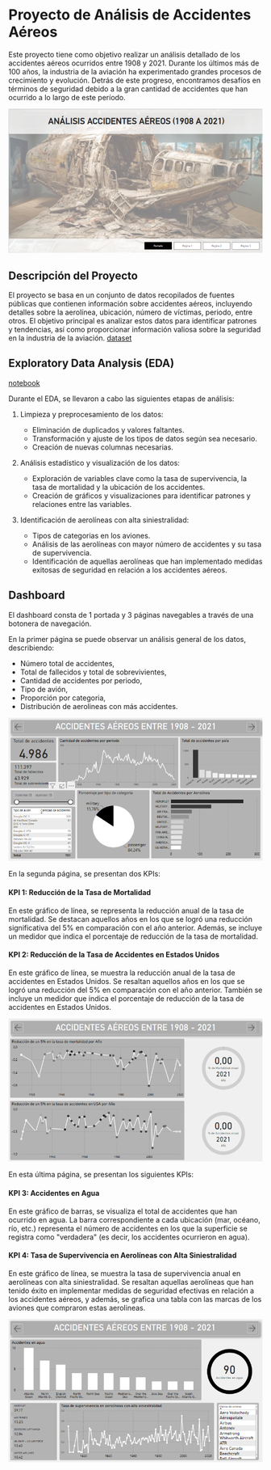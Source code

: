 # Proyecto de Análisis de Accidentes Aéreos

Este proyecto tiene como objetivo realizar un análisis detallado de los accidentes aéreos ocurridos entre 1908 y 2021. Durante los últimos más de 100 años, la industria de la aviación ha experimentado grandes procesos de crecimiento y evolución. Detrás de este progreso, encontramos desafíos en términos de seguridad debido a la gran cantidad de accidentes que han ocurrido a lo largo de este período.

![Logo](https://github.com/agusvaldes/PI2-accidentes-aereos/blob/main/Imagenes_dashboard/portada.png)

## Descripción del Proyecto

El proyecto se basa en un conjunto de datos recopilados de fuentes públicas que contienen información sobre accidentes aéreos, incluyendo detalles sobre la aerolínea, ubicación, número de víctimas, periodo, entre otros. El objetivo principal es analizar estos datos para identificar patrones y tendencias, así como proporcionar información valiosa sobre la seguridad en la industria de la aviación. 
[dataset](https://github.com/agusvaldes/PI2-accidentes-aereos/blob/main/AccidentesAviones.csv)

## Exploratory Data Analysis (EDA) 
[notebook](https://github.com/agusvaldes/PI2-accidentes-aereos/blob/main/PI_DataAnalytics.ipynb)

Durante el EDA, se llevaron a cabo las siguientes etapas de análisis:

1. Limpieza y preprocesamiento de los datos:
   - Eliminación de duplicados y valores faltantes.
   - Transformación y ajuste de los tipos de datos según sea necesario.
   - Creación de nuevas columnas necesarias.
   
2. Análisis estadístico y visualización de los datos:
   - Exploración de variables clave como la tasa de supervivencia, la tasa de mortalidad y la ubicación de los accidentes.
   - Creación de gráficos y visualizaciones para identificar patrones y relaciones entre las variables.

3. Identificación de aerolíneas con alta siniestralidad:
   - Tipos de categorias en los aviones.
   - Análisis de las aerolíneas con mayor número de accidentes y su tasa de supervivencia.
   - Identificación de aquellas aerolíneas que han implementado medidas exitosas de seguridad en relación a los accidentes aéreos.
   
## Dashboard

El dashboard consta de 1 portada y 3 páginas navegables a través de una botonera de navegación.

En la primer página se puede observar un análisis general de los datos, describiendo:

* Número total de accidentes,
* Total de fallecidos y total de sobrevivientes,
* Cantidad de accidentes por periodo,
* Tipo de avión, 
* Proporción por categoria,
* Distribución de aerolineas con más accidentes.

![Logo](https://github.com/agusvaldes/PI2-accidentes-aereos/blob/main/Imagenes_dashboard/pag1.png)

En la segunda página, se presentan dos KPIs:

#### KPI 1: Reducción de la Tasa de Mortalidad

En este gráfico de línea, se representa la reducción anual de la tasa de mortalidad. Se destacan aquellos años en los que se logró una reducción significativa del 5% en comparación con el año anterior. Además, se incluye un medidor que indica el porcentaje de reducción de la tasa de mortalidad.

#### KPI 2: Reducción de la Tasa de Accidentes en Estados Unidos

En este gráfico de línea, se muestra la reducción anual de la tasa de accidentes en Estados Unidos. Se resaltan aquellos años en los que se logró una reducción del 5% en comparación con el año anterior. También se incluye un medidor que indica el porcentaje de reducción de la tasa de accidentes en Estados Unidos.

![Logo](https://github.com/agusvaldes/PI2-accidentes-aereos/blob/main/Imagenes_dashboard/pag2.png)


En esta última página, se presentan los siguientes KPIs:

#### KPI 3: Accidentes en Agua

En este gráfico de barras, se visualiza el total de accidentes que han ocurrido en agua. La barra correspondiente a cada ubicación (mar, océano, río, etc.) representa el número de accidentes en los que la superficie se registra como "verdadera" (es decir, los accidentes ocurrieron en agua).

#### KPI 4: Tasa de Supervivencia en Aerolíneas con Alta Siniestralidad

En este gráfico de línea, se muestra la tasa de supervivencia anual en aerolíneas con alta siniestralidad. Se resaltan aquellas aerolíneas que han tenido éxito en implementar medidas de seguridad efectivas en relación a los accidentes aéreos, y además, se grafica una tabla con las marcas de los aviones que compraron estas aerolineas.

![Logo](https://github.com/agusvaldes/PI2-accidentes-aereos/blob/main/Imagenes_dashboard/pag3.png)
